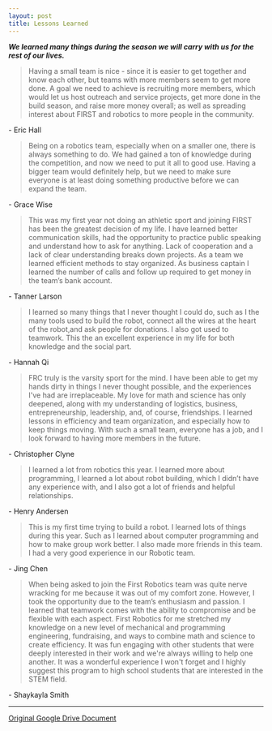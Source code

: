 ```yaml
---
layout: post
title: Lessons Learned
---
```


***We learned many things during the season we will carry with us for the rest of our lives.***

> Having a small team is nice - since it is easier to get together and know each other, but teams with more members seem to get more done. A goal we need to achieve is recruiting more members, which would let us host outreach and service projects, get more done in the build season, and raise more money overall; as well as spreading interest about FIRST and robotics to more people in the community.

\- Eric Hall

> Being on a robotics team, especially when on a smaller one, there is always something to do. We had gained a ton of knowledge during the competition, and now we need to put it all to good use. Having a bigger team would definitely help, but we need to make sure everyone is at least doing something productive before we can expand the team.

\- Grace Wise

> This was my first year not doing an athletic sport and joining FIRST has been the greatest decision of my life. I have learned better communication skills, had the opportunity to practice public speaking and understand how to ask for anything. Lack of cooperation and  a lack of clear understanding breaks down projects. As a team we learned efficient methods to stay organized. As business captain I learned the number of calls and follow up required to get money in the team’s bank account.

\- Tanner Larson

> I learned so many things that I never thought I could do, such as I the many tools used  to build the robot, connect all the wires at  the heart of the robot,and  ask people for donations. I also got  used to teamwork. This the an excellent experience in my life for both knowledge and  the social part.

\- Hannah Qi

> FRC truly is the varsity sport for the mind. I have been able to get my hands dirty in things I never thought possible, and the experiences I've had are irreplaceable. My love for math and science has only deepened, along with my understanding of logistics, business, entrepreneurship, leadership, and, of course, friendships. I learned lessons in efficiency and team organization, and especially how to keep things moving. With such a small team, everyone has a job, and I look forward to having more members in the future.

\- Christopher Clyne

> I learned a lot from robotics this year. I learned more about programming, I learned a lot about robot building, which I didn’t have any experience with, and I also got a lot of friends and helpful relationships.

\- Henry Andersen

> This is my first time trying to build a robot. I learned lots of things during this year. Such as I learned about computer programming and  how to make group work better.  I also made more friends in this team.  I had a very good experience in our Robotic team.

\- Jing Chen

> When being asked to join the First Robotics team was quite nerve wracking for me because it was out of my comfort zone. However, I took the opportunity due to the team’s enthusiasm and passion. I learned that teamwork comes with the ability to compromise and be flexible with each aspect. First Robotics for me stretched my knowledge on a new level of mechanical and programming engineering, fundraising, and ways to combine math and science to create efficiency. It was fun engaging with other students that were deeply interested in their work and we're always willing to help one another. It was a wonderful experience I won't forget and I highly suggest this program to high school students that are interested in the STEM field.

\- Shaykayla Smith

---

[Original Google Drive Document](https://contacts.google.com/u/0/preview/all)
